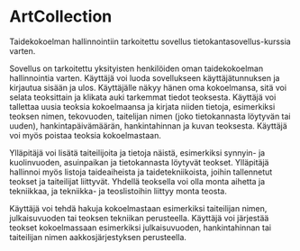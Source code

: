 # ArtCollection
Taidekokoelman hallinnointiin tarkoitettu sovellus tietokantasovellus-kurssia varten.

Sovellus on tarkoitettu yksityisten henkilöiden oman taidekokoelman hallinnointia varten. Käyttäjä voi luoda sovellukseen käyttäjätunnuksen ja kirjautua sisään ja ulos. Käyttäjälle näkyy hänen oma kokoelmansa, sitä voi selata teoksittain ja klikata auki tarkemmat tiedot teoksesta. Käyttäjä voi tallettaa uusia teoksia kokoelmaansa ja kirjata niiden tietoja, esimerkiksi teoksen nimen, tekovuoden, taitelijan nimen (joko tietokannasta löytyvän tai uuden), hankintapäivämäärän, hankintahinnan ja kuvan teoksesta. Käyttäjä voi myös poistaa teoksia kokoelmastaan.

Ylläpitäjä voi lisätä taiteilijoita ja tietoja näistä, esimerkiksi synnyin- ja kuolinvuoden, asuinpaikan ja tietokannasta löytyvät teokset. Ylläpitäjä hallinnoi myös listoja taideaiheista ja taidetekniikoista, joihin tallennetut teokset ja taiteilijat liittyvät. Yhdellä teoksella voi olla monta aihetta ja tekniikkaa, ja tekniikka- ja teoslistoihin liittyy monta teosta. 

Käyttäjä voi tehdä hakuja kokoelmastaan esimerkiksi taiteilijan nimen, julkaisuvuoden tai teoksen tekniikan perusteella. Käyttäjä voi järjestää teokset kokoelmassaan esimerkiksi julkaisuvuoden, hankintahinnan tai taiteilijan nimen aakkosjärjestyksen perusteella. 
